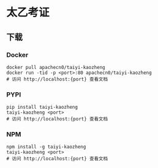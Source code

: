 # 太乙考证

## 下载

### Docker

```
docker pull apachecn0/taiyi-kaozheng
docker run -tid -p <port>:80 apachecn0/taiyi-kaozheng
# 访问 http://localhost:{port} 查看文档
```

### PYPI

```
pip install taiyi-kaozheng
taiyi-kaozheng <port>
# 访问 http://localhost:{port} 查看文档
```

### NPM

```
npm install -g taiyi-kaozheng
taiyi-kaozheng <port>
# 访问 http://localhost:{port} 查看文档
```